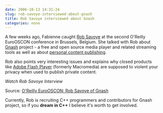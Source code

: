 ```yaml
---
date: 2006-10-13 14:31:24
slug: rob-savoye-interviewed-about-gnash
title: Rob Savoye interviewed about Gnash
categories: none
---
```



A few weeks ago, Fabienne caught [Rob Savoye](http://en.wikipedia.org/wiki/Rob_Savoye) at the second O'Reilly EuroOSCON conference in Brussels, Belgium. She talked with Rob about [Gnash](http://www.gnu.org/software/gnash/) project - a free and open source media player and related streaming tools as well as about [personal content publishing](http://www.lulu.com/about/).






Rob also points very interesting issues and explains why closed products like [Adobe Flash Player](http://en.wikipedia.org/wiki/Adobe_Flash) (formerly Macromedia) are supposed to violent your privacy when used to publish private content.






_Watch Rob Savoye Interview_  


  

Source: [O'Reilly EuroOSCON: Rob Savoye of Gnash](http://tech.netscape.com/story/2006/10/03/oreilly-eurooscon-rob-savoye-of-gnash/)






Currently, Rob is recruiting C++ programmers and contributors for Gnash project, so if you **dream in C++** I believe it's worth to get involved.

